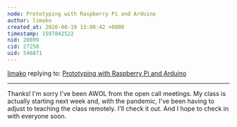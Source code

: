 ```yaml
---
node: Prototyping with Raspberry Pi and Arduino
author: limako
created_at: 2020-08-19 13:08:42 +0000
timestamp: 1597842522
nid: 20899
cid: 27250
uid: 546871
---
```




[limako](../profile/limako) replying to: [Prototyping with Raspberry Pi and Arduino](../notes/limako/09-17-2019/prototyping-with-raspberry-pi-and-arduino)

----
Thanks! I'm sorry I've been AWOL from the open call meetings. My class is actually starting next week and, with the pandemic, I've been having to adjust to teaching the class remotely. I'll check it out. And I hope to check in with everyone soon.